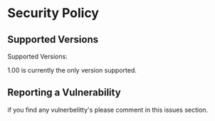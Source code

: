 # Security Policy

## Supported Versions

Supported Versions:

1.00 is currently the only version supported.

## Reporting a Vulnerability

if you find any vulnerbelitty's please comment in this issues section.

